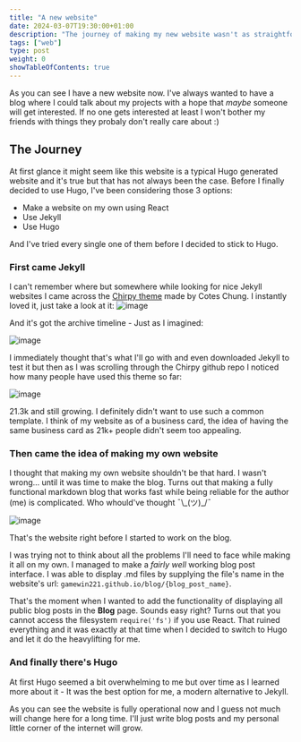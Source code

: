 ```yaml
---
title: "A new website"
date: 2024-03-07T19:30:00+01:00
description: "The journey of making my new website wasn't as straightforward as I wanted it to be."
tags: ["web"]
type: post
weight: 0
showTableOfContents: true
---
```


As you can see I have a new website now. I've always wanted to have a blog where I could talk about my projects with a hope that *maybe* someone will get interested. If no one gets interested at least I won't bother my friends with things they probaly don't really care about :)

## The Journey
At first glance it might seem like this website is a typical Hugo generated website and it's true but that has not always been the case. Before I finally decided to use Hugo, I've been considering those 3 options:
- Make a website on my own using React
- Use Jekyll
- Use Hugo

And I've tried every single one of them before I decided to stick to Hugo.

### First came Jekyll
I can't remember where but somewhere while looking for nice Jekyll websites I came across the [Chirpy theme](https://chirpy.cotes.page/) made by Cotes Chung. I instantly loved it, just take a look at it:
![image](/images/chirpy1.jpg)

And it's got the archive timeline - Just as I imagined:

![image](/images/chirpy2.jpg)

I immediately thought that's what I'll go with and even downloaded Jekyll to test it but then as I was scrolling through the Chirpy github repo I noticed how many people have used this theme so far:

![image](/images/chirpy3.jpg)

21.3k and still growing. I definitely didn't want to use such a common template. I think of my website as of a business card, the idea of having the same business card as 21k+ people didn't seem too appealing.

### Then came the idea of making my own website

I thought that making my own website shouldn't be that hard. I wasn't wrong... until it was time to make the blog. Turns out that making a fully functional markdown blog that works fast while being reliable for the author (me) is complicated. Who whould've thought ¯\\\_(ツ)\_/¯

![image](/images/webpage.jpg)

That's the website right before I started to work on the blog.

I was trying not to think about all the problems I'll need to face while making it all on my own. I managed to make a *fairly well* working blog post interface. I was able to display .md files by supplying the file's name in the website's url: `gamewin221.github.io/blog/{blog_post_name}`. 

That's the moment when I wanted to add the functionality of displaying all public blog posts in the **Blog** page. Sounds easy right? Turns out that you cannot access the filesystem `require('fs')` if you use React. That ruined everything and it was exactly at that time when I decided to switch to Hugo and let it do the heavylifting for me.

### And finally there's Hugo
At first Hugo seemed a bit overwhelming to me but over time as I learned more about it - It was the best option for me, a modern alternative to Jekyll.

As you can see the website is fully operational now and I guess not much will change here for a long time. I'll just write blog posts and my personal little corner of the internet will grow.